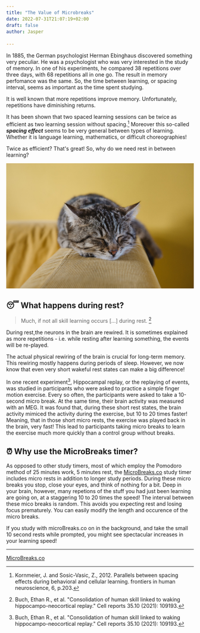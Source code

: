 ```yaml
---
title: "The Value of Microbreaks"
date: 2022-07-31T21:07:19+02:00
draft: false
author: Jasper

---
```

In 1885, the German psychologist Herman Ebinghaus discovered something very peculiar. He was a psychologist who was very interested in the study of memory. In one of his experiments, he compared 38 repetitions over three days, with 68 repetitions all in one go. The result in memory perfomance was the same. 
So, the time between learning, or spacing interval, seems as important as the time spent studying.  

It is well known that more repetitions improve memory. Unfortunately, repetitions have diminishing returns.

It has been shown that two spaced learning sessions can be twice as efficient as two learning session without spacing.[^1] Moreover this so-called ***spacing effect*** seems to be very general between types of learning. Whether it is language learning, mathematics, or difficult choreographies!

Twice as efficient? That's great! So, why do we need rest in between learning?

[^1]: Kornmeier, J. and Sosic-Vasic, Z., 2012. Parallels between spacing effects during behavioral and cellular learning. frontiers in human neuroscience, 6, p.203.


![Cat taking a micro break](pic3.jpg)

## 😴 What happens during rest?

> Much, if not all skill learning occurs [...] during rest.  [^2]

During rest,the neurons in the brain are rewired. It is sometimes explained as more repetitions - i.e. while resting after learning something, the events will be re-played.

The actual physical rewiring of the brain is crucial for long-term memory. This rewiring mostly happens during periods of sleep. However, we now know that even very short wakeful rest states can make a big difference!

In one recent experiment[^2], Hippocampal replay, or the replaying of events, was studied in participants who were asked to practice a simple finger motion exercise. Every so often, the participants were asked to take a 10-second micro break. At the same time, their brain activity was measured with an MEG. It was found that, during these short rest states, the brain activity mimiced the activity during the exercise, but 10 to 20 times faster! Meaning, that in those short micro rests, the exercise was played back in the brain, very fast! This lead to participants taking micro breaks to learn the exercise much more quickly than a control group without breaks.

[^2]: Buch, Ethan R., et al. "Consolidation of human skill linked to waking hippocampo-neocortical replay." Cell reports 35.10 (2021): 109193.





<!-- ## What are optimal rest intervals? -->
<!-- Efficient spacing intervals are in the span of seconds to eeks [KornMeier] -->


## ⏰ Why use the MicroBreaks timer?
As opposed to other study timers, most of which employ the Pomodoro method of 25 minutes work, 5 minutes rest, the [MicroBreaks.co](https://www.microbreaks.co) study timer includes micro rests in addition to longer study periods. 
During these micro breaks you stop, close your eyes, and think of nothing for a bit. Deep in your brain, however, many repetions of the stuff you had just been learning are going on, at a staggering 10 to 20 times the speed!
The interval between these mico breaks is random. This avoids you expecting rest and losing focus prematurely. You can easily modify the length and occurence of the micro breaks. 

If you study with microBreaks.co on in the background, and take the small 10 second rests while prompted, you might see spectacular increases in your learning speed!


---
[MicroBreaks.co](https://www.microbreaks.co)


<!-- This is a non-obvious way to increase repetitions and learn faster. Studies (in humans) have shown that when we are trying to learn something, if we pause every so often for 10seconds and do nothing during the pause, neurons in the hippocampus and cortex—areas of the brain involved in learning and memory, engage the same patterns of neural activity that occurred during the actual activity of reading, musical practice, skill training, etc. but 10X faster—meaning you get 10X neural repetitions completed during the pause. These “gap-effects” are similar to what happens in a deep sleep. The takeaway: randomly introduce 10 second pauses during learning. “How often?” I get asked. A ratio of approximately 1 pause per every 2 minutes of learning is good but remember, distributed at random, so not every 2 minutes on the minute. -->



<!-- Notes on talk https://www.youtube.com/watch?v=Oo7hQapFe3M&ab_channel=Logitech

Nervous system - 
language learning, learning math (involve motor component as well.)
Science of neuroplasticity. 
Organ changing itself. How that occurs. (Staggering that it rewires.)


1. What is neuroplasticity?
    * ability to change. Passive or active. 
    Under 25: passive or active, >25, must be active. ()
        Passively is mere exposure, active = dedicated focus. 
    Rewiring occurs during periods of deep sleep / rest. 

    Active plasticity. 
        Experiment. 
        1. Passive exposed to tone. Brain doesnt change
        2. Listen to tone (for reward) -> rewired. So, when paying attention only.
        3. Control.
        [Recanzone & Merzenich 1990s, Kilgard & Merzwenich]

    1. First requirement. You have to be focused and alert. 
    Many elements to focus. Cluster of neurons (nucleus Basalis.)

    Paired playing of particaular tone with stimulation of nucleus basilis - rewired.
    Neurochemical signature of focus in adult brains. Chemicals in brains that allow you to focus and allow brain to rewire. 

    ---
    Actual rewiring occurs during sleep and sleep-like statues. 
        During sleep: replay (reactivation of neuronal ). Sleep = more repetions.

    In sleep, rehearsing and rewiring brain. 

    Papers: 
        * Wilson, McNaughton, Science 1994
        * Stickgold, Hobson, Nature NeuroScince 2000

    ---
    Excitingly: Also during NSDR (non sleep deep rest).
    Coined term of naps, yoga, etc. Brining in state of relaxation and limiting amount of focus. 

    Cell Reports - Replay of learned neural firing sequences
    Post-training meditation promotes motor memory consolidation - Maarten Immink
    
    In just the last two years, showing that during shallow naps for 20 minutes or so, rapid replay of neural repetitiotns, enhance learning. 
    
    
    Post training meditation paper thing has awesome graph (reaction time 1400 vs 1800 for controls/)
    ---

    Excitingly, just last year - consolidation. Briefly ten second breaks. 
    Cell Reports, Buch et al. 2021
    Actively teaching and learning. 
    Doing that randomly greatly enahnces speed and depth of learning. 
    Recording - showed like in deep sleep, rapid replay 10 to 20x the speed. More repetitions. (Gap learning effects. )
    Mimics what happens during deep sleep. 
    Interpractive rest, 

    @25 minutes, introduce the protocol. 



















2. Understnad the mechanisms 



3. Tools.







 -->